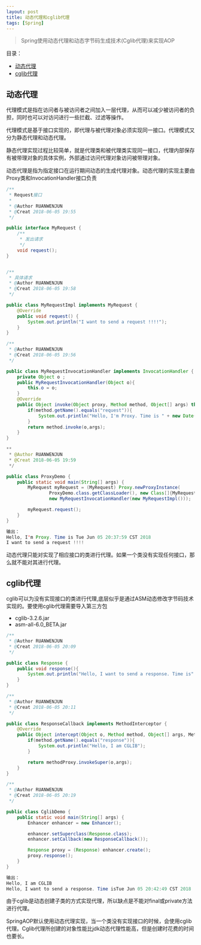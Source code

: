 ```yaml
---
layout: post
title: 动态代理和cglib代理
tags: [Spring]
---
```

> Spring使用动态代理和动态字节码生成技术(Cglib代理)来实现AOP

目录：
* [动态代理](#动态代理)
* [cglib代理](#cglib代理)

## 动态代理

代理模式是指在访问者与被访问者之间加入一层代理，从而可以减少被访问者的负担，同时也可以对访问进行一些拦截、过滤等操作。

代理模式是基于接口实现的，即代理与被代理对象必须实现同一接口。代理模式又分为静态代理和动态代理。

静态代理实现过程比较简单，就是代理类和被代理类实现同一接口，代理内部保存有被带理对象的具体实例，外部通过访问代理对象访问被带理对象。

动态代理是指为指定接口在运行期间动态的生成代理对象。动态代理的实现主要由Proxy类和InvocationHandler接口负责
```java
/**
 * Request接口
 *
 * @Author RUANWENJUN
 * @Creat 2018-06-05 19:55
 */

public interface MyRequest {
    /**
     * 发出请求
     */
    void request();
}


/**
 * 具体请求
 * @Author RUANWENJUN
 * @Creat 2018-06-05 19:58
 */

public class MyRequestImpl implements MyRequest {
    @Override
    public void request() {
        System.out.println("I want to send a request !!!!");
    }
}

/**
 * @Author RUANWENJUN
 * @Creat 2018-06-05 19:56
 */

public class MyRequestInvocationHandler implements InvocationHandler {
    private Object o ;
    public MyRequestInvocationHandler(Object o){
        this.o = o;
    }
    @Override
    public Object invoke(Object proxy, Method method, Object[] args) throws Throwable {
        if(method.getName().equals("request")){
            System.out.println("Hello, I'm Proxy. Time is " + new Date());
        }
        return method.invoke(o,args);
    }
}

**
 * @Author RUANWENJUN
 * @Creat 2018-06-05 19:59
 */

public class ProxyDemo {
    public static void main(String[] args) {
        MyRequest myRequest = (MyRequest) Proxy.newProxyInstance(
                ProxyDemo.class.getClassLoader(), new Class[]{MyRequest.class},
                new MyRequestInvocationHandler(new MyRequestImpl()));

        myRequest.request();
    }
}

输出：
Hello, I'm Proxy. Time is Tue Jun 05 20:37:59 CST 2018
I want to send a request !!!!
```
动态代理只能对实现了相应接口的类进行代理。如果一个类没有实现任何接口，那么就不能对其进行代理。


## cglib代理

cglib可以为没有实现接口的类进行代理,底层似乎是通过ASM动态修改字节码技术实现的。要使用cglib代理需要导入第三方包
- cglib-3.2.6.jar
- asm-all-6.0_BETA.jar

```java
/**
 * @Author RUANWENJUN
 * @Creat 2018-06-05 20:09
 */

public class Response {
    public void response(){
        System.out.println("Hello, I want to send a response. Time is" + new Date());
    }
}

/**
 * @Author RUANWENJUN
 * @Creat 2018-06-05 20:11
 */

public class ResponseCallback implements MethodInterceptor {
    @Override
    public Object intercept(Object o, Method method, Object[] args, MethodProxy methodProxy) throws Throwable {
        if(method.getName().equals("response")){
            System.out.println("Hello, I am CGLIB");
        }

        return methodProxy.invokeSuper(o,args);
    }
}

/**
 * @Author RUANWENJUN
 * @Creat 2018-06-05 20:19
 */

public class CglibDemo {
    public static void main(String[] args) {
        Enhancer enhancer = new Enhancer();

        enhancer.setSuperclass(Response.class);
        enhancer.setCallback(new ResponseCallback());

        Response proxy = (Response) enhancer.create();
        proxy.response();
    }
}

输出：
Hello, I am CGLIB
Hello, I want to send a response. Time isTue Jun 05 20:42:49 CST 2018
```

由于cglib是动态创建子类的方式实现代理，所以缺点是不能对final或private方法进行代理。

SpringAOP默认使用动态代理实现，当一个类没有实现接口的时候，会使用cglib代理。Cglib代理所创建的对象性能比jdk动态代理性能高，但是创建时花费的时间也要长。
